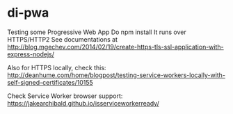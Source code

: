 # di-pwa
Testing some Progressive Web App
Do npm install
It runs over HTTPS/HTTP2
See documentations at http://blog.mgechev.com/2014/02/19/create-https-tls-ssl-application-with-express-nodejs/ 

Also for HTTPS locally, check this: http://deanhume.com/home/blogpost/testing-service-workers-locally-with-self-signed-certificates/10155

Check Service Worker browser support: https://jakearchibald.github.io/isserviceworkerready/